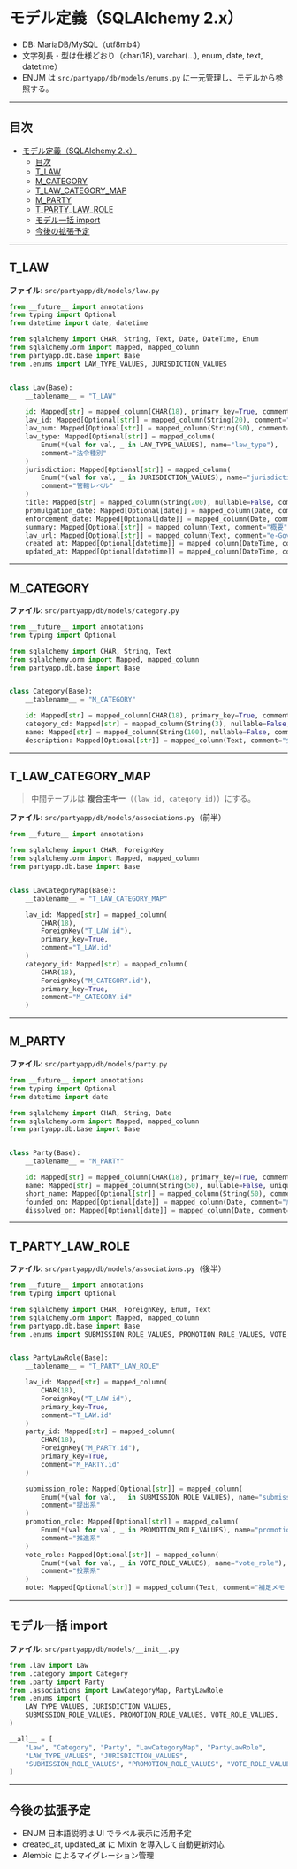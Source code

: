 # モデル定義（SQLAlchemy 2.x）

- DB: MariaDB/MySQL（utf8mb4）
- 文字列長・型は仕様どおり（char(18), varchar(…), enum, date, text, datetime）
- ENUM は `src/partyapp/db/models/enums.py` に一元管理し、モデルから参照する。

---

## 目次

- [モデル定義（SQLAlchemy 2.x）](#モデル定義sqlalchemy-2x)
  - [目次](#目次)
  - [T_LAW](#t_law)
  - [M_CATEGORY](#m_category)
  - [T_LAW_CATEGORY_MAP](#t_law_category_map)
  - [M_PARTY](#m_party)
  - [T_PARTY_LAW_ROLE](#t_party_law_role)
  - [モデル一括 import](#モデル一括-import)
  - [今後の拡張予定](#今後の拡張予定)

---

## T_LAW

**ファイル**: `src/partyapp/db/models/law.py`

```python
from __future__ import annotations
from typing import Optional
from datetime import date, datetime

from sqlalchemy import CHAR, String, Text, Date, DateTime, Enum
from sqlalchemy.orm import Mapped, mapped_column
from partyapp.db.base import Base
from .enums import LAW_TYPE_VALUES, JURISDICTION_VALUES


class Law(Base):
    __tablename__ = "T_LAW"

    id: Mapped[str] = mapped_column(CHAR(18), primary_key=True, comment="内部ID（Snowflake型）")
    law_id: Mapped[Optional[str]] = mapped_column(String(20), comment="e-GovのlawId")
    law_num: Mapped[Optional[str]] = mapped_column(String(50), comment="e-GovのlawNum（例: 令和4年法律第75号）")
    law_type: Mapped[Optional[str]] = mapped_column(
        Enum(*(val for val, _ in LAW_TYPE_VALUES), name="law_type"),
        comment="法令種別"
    )
    jurisdiction: Mapped[Optional[str]] = mapped_column(
        Enum(*(val for val, _ in JURISDICTION_VALUES), name="jurisdiction"),
        comment="管轄レベル"
    )
    title: Mapped[str] = mapped_column(String(200), nullable=False, comment="法令名")
    promulgation_date: Mapped[Optional[date]] = mapped_column(Date, comment="公布日")
    enforcement_date: Mapped[Optional[date]] = mapped_column(Date, comment="施行日")
    summary: Mapped[Optional[str]] = mapped_column(Text, comment="概要")
    law_url: Mapped[Optional[str]] = mapped_column(Text, comment="e-GovのURL")
    created_at: Mapped[Optional[datetime]] = mapped_column(DateTime, comment="作成日時")
    updated_at: Mapped[Optional[datetime]] = mapped_column(DateTime, comment="更新日時")
```

---

## M_CATEGORY

**ファイル**: `src/partyapp/db/models/category.py`

```python
from __future__ import annotations
from typing import Optional

from sqlalchemy import CHAR, String, Text
from sqlalchemy.orm import Mapped, mapped_column
from partyapp.db.base import Base


class Category(Base):
    __tablename__ = "M_CATEGORY"

    id: Mapped[str] = mapped_column(CHAR(18), primary_key=True, comment="内部ID（Snowflake型 or category_cd）")
    category_cd: Mapped[str] = mapped_column(String(3), nullable=False, unique=True, comment="e-Gov分類コード（例: 030）")
    name: Mapped[str] = mapped_column(String(100), nullable=False, comment="分類名（厚生など）")
    description: Mapped[Optional[str]] = mapped_column(Text, comment="分類の説明")
```

---

## T_LAW_CATEGORY_MAP

> 中間テーブルは **複合主キー**（`(law_id, category_id)`）にする。

**ファイル**: `src/partyapp/db/models/associations.py`（前半）

```python
from __future__ import annotations

from sqlalchemy import CHAR, ForeignKey
from sqlalchemy.orm import Mapped, mapped_column
from partyapp.db.base import Base


class LawCategoryMap(Base):
    __tablename__ = "T_LAW_CATEGORY_MAP"

    law_id: Mapped[str] = mapped_column(
        CHAR(18),
        ForeignKey("T_LAW.id"),
        primary_key=True,
        comment="T_LAW.id"
    )
    category_id: Mapped[str] = mapped_column(
        CHAR(18),
        ForeignKey("M_CATEGORY.id"),
        primary_key=True,
        comment="M_CATEGORY.id"
    )
```

---

## M_PARTY

**ファイル**: `src/partyapp/db/models/party.py`

```python
from __future__ import annotations
from typing import Optional
from datetime import date

from sqlalchemy import CHAR, String, Date
from sqlalchemy.orm import Mapped, mapped_column
from partyapp.db.base import Base


class Party(Base):
    __tablename__ = "M_PARTY"

    id: Mapped[str] = mapped_column(CHAR(18), primary_key=True, comment="内部ID（Snowflake型）")
    name: Mapped[str] = mapped_column(String(50), nullable=False, unique=True, comment="政党名")
    short_name: Mapped[Optional[str]] = mapped_column(String(50), comment="略称")
    founded_on: Mapped[Optional[date]] = mapped_column(Date, comment="成立日")
    dissolved_on: Mapped[Optional[date]] = mapped_column(Date, comment="解散日")
```

---

## T_PARTY_LAW_ROLE

**ファイル**: `src/partyapp/db/models/associations.py`（後半）

```python
from __future__ import annotations
from typing import Optional

from sqlalchemy import CHAR, ForeignKey, Enum, Text
from sqlalchemy.orm import Mapped, mapped_column
from partyapp.db.base import Base
from .enums import SUBMISSION_ROLE_VALUES, PROMOTION_ROLE_VALUES, VOTE_ROLE_VALUES


class PartyLawRole(Base):
    __tablename__ = "T_PARTY_LAW_ROLE"

    law_id: Mapped[str] = mapped_column(
        CHAR(18),
        ForeignKey("T_LAW.id"),
        primary_key=True,
        comment="T_LAW.id"
    )
    party_id: Mapped[str] = mapped_column(
        CHAR(18),
        ForeignKey("M_PARTY.id"),
        primary_key=True,
        comment="M_PARTY.id"
    )

    submission_role: Mapped[Optional[str]] = mapped_column(
        Enum(*(val for val, _ in SUBMISSION_ROLE_VALUES), name="submission_role"),
        comment="提出系"
    )
    promotion_role: Mapped[Optional[str]] = mapped_column(
        Enum(*(val for val, _ in PROMOTION_ROLE_VALUES), name="promotion_role"),
        comment="推進系"
    )
    vote_role: Mapped[Optional[str]] = mapped_column(
        Enum(*(val for val, _ in VOTE_ROLE_VALUES), name="vote_role"),
        comment="投票系"
    )
    note: Mapped[Optional[str]] = mapped_column(Text, comment="補足メモ（会派、造反など）")
```

---

## モデル一括 import

**ファイル**: `src/partyapp/db/models/__init__.py`

```python
from .law import Law
from .category import Category
from .party import Party
from .associations import LawCategoryMap, PartyLawRole
from .enums import (
    LAW_TYPE_VALUES, JURISDICTION_VALUES,
    SUBMISSION_ROLE_VALUES, PROMOTION_ROLE_VALUES, VOTE_ROLE_VALUES,
)

__all__ = [
    "Law", "Category", "Party", "LawCategoryMap", "PartyLawRole",
    "LAW_TYPE_VALUES", "JURISDICTION_VALUES",
    "SUBMISSION_ROLE_VALUES", "PROMOTION_ROLE_VALUES", "VOTE_ROLE_VALUES",
]
```

---

## 今後の拡張予定

- ENUM 日本語説明は UI でラベル表示に活用予定
- created_at, updated_at に Mixin を導入して自動更新対応
- Alembic によるマイグレーション管理
